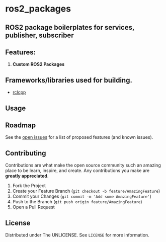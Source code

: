 # ros2_packages
## ROS2 package boilerplates for services, publisher, subscriber

## Features:

1. **Custom ROS2 Packages <br />** 


## Frameworks/libraries used for building.
* [rclcpp](https://github.com/ros2/rclcpp)



<!-- USAGE EXAMPLES -->
## Usage







<!-- ROADMAP -->
## Roadmap

See the [open issues](https://gitlab.com/go_getters/ros2_packages/-/issues) for a list of proposed features (and known issues).



<!-- CONTRIBUTING -->
## Contributing

Contributions are what make the open source community such an amazing place to be learn, inspire, and create. Any contributions you make are **greatly appreciated**.

1. Fork the Project
2. Create your Feature Branch (`git checkout -b feature/AmazingFeature`)
3. Commit your Changes (`git commit -m 'Add some AmazingFeature'`)
4. Push to the Branch (`git push origin feature/AmazingFeature`)
5. Open a Pull Request



<!-- LICENSE -->
## License

Distributed under The UNLICENSE. See `LICENSE` for more information.
<!-- CONTACT -->






